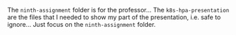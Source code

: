 The `ninth-assignment` folder is for the professor... The `k8s-hpa-presentation` are the files that I needed to show my part of the presentation, i.e. safe to ignore... Just focus on the `ninth-assignment` folder.